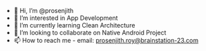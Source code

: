 - 👋 Hi, I’m @prosenjith
- 👀 I’m interested in App Development
- 🌱 I’m currently learning Clean Architecture
- 💞️ I’m looking to collaborate on Native Android Project
- 📫 How to reach me - email: prosenjith.roy@brainstation-23.com

<!---
prosenjith/prosenjith is a ✨ special ✨ repository because its `README.md` (this file) appears on your GitHub profile.
You can click the Preview link to take a look at your changes.
--->
